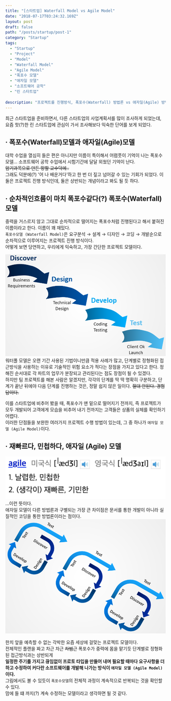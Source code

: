 ```yaml
---
title: "[스타트업] Waterfall Model vs Agile Model"
date: "2018-07-17T03:24:32.169Z"
layout: post
draft: false
path: "/posts/startup/post-1"
category: "Startup"
tags:
  - "Startup"
  - "Project"
  - "Model"
  - "Waterfall Model"
  - "Agile Model"
  - "폭포수 모델"
  - "애자일 모델"
  - "소프트웨어 공학"
  - "린 스타트업"

description: "프로젝트를 진행방식, 폭포수(Waterfall) 방법론 vs 애자일(Agile) 방법론"
---
```


최근 스타트업을 준비하면서, 다른 스타트업의 사업계획서를 많이 조사하게 되었는데,  
요즘 핫(?)한 린 스타트업에 관심이 가서 조사해보다 익숙한 단어를 보게 되었다.
## · 폭포수(Waterfall)모델과 애자일(Agile)모델  
대학 수업을 열심히 들은 편은 아니지만 이름이 특이해서 어렴풋이 기억이 나는 폭포수모델...
소프트웨어 공학 수업에서 시험기간에 달달 외웠던 기억이 난다.  
~~암기과목으로 만든 망할 교수덕에..~~  
그래도 덕분에(?) '어 나 배운거다'하고 한 번 더 짚고 넘어갈 수 있는 기회가 되었다.
이 둘은 프로젝트 진행 방식인데, 둘은 상반되는 개념이라고 봐도 될 듯 하다.

## · 순차적인흐름이 마치 폭포수같다(?) 폭포수(Waterfall)모델
중력을 거스르지 않고 그대로 순차적으로 떨어지는 폭포수처럼 진행된다고 해서 붙혀진 이름이라고 한다. 이름이 꽤 재밌다.  
`폭포수모델 (Waterfall Model)`은 요구분석 → 설계 → 디자인 → 코딩 → 개발순으로
순차적으로 이루어지는 프로젝트 진행 방식이다.  
어떻게 보면 당연하고, 우리에게 익숙하고, 가장 간단한 프로젝트 모델이다.  

![waterfall](./image1.png)  
워터폴 모델은 오랜 기간 사용된 기법이니만큼 적용 사례가 많고, 단계별로 정형화된 접근방식을 사용하는 이유로 기술적인 위험 요소가 적다는 장점을 가지고 있다고 한다.
정해진 순서대로 각 파트의 업무가 분장되고 관리된다는 점도 장점이 될 수 있겠다.  
하지만 팀 프로젝트를 해본 사람은 알겠지만, 각각의 단계를 딱 딱 명확히 구분하고, 단계가 끝난 뒤에야 다음 단계를 진행하는 것은, 정말 쉽지 않은 일이다. ~~절대 안된다. 경험담이다.~~  

이를 스타트업에 비추어 봤을 때, 폭포수가 맨 밑으로 떨어지기 전까지, 즉 프로젝트가 모두 개발되어 고객에게 모습을 비추어 내기 전까지는 고객들은 상품의 실체를 확인하기 어렵다.  
이러한 단점들을 보완한 여러가지 프로젝트 수행 방법이 있는데, 그 중 하나가 `애자일 모델 (Agile Model)`이다.

## · 재빠르다, 민첩하다, 애자일 (Agile) 모델  
![agile](./agile.png)
...이런 뜻이다.  
애자일 모델이 다른 방법론과 구별되는 가장 큰 차이점은 문서를 통한 개발이 아니라 실질적인 코딩을 통한 방법론이라는 점이다.
![agile_model](./Agile_model.png)  

한치 앞을 예측할 수 없는 각박한 요즘 세상에 걸맞는 프로젝트 모델이다.  
전체적인 플랜을 짜고 차근 차근 ~~차범근~~ 폭포수가 중력에 몸을 맡기듯 단계별로 정형화된 접근방식과는 상반되게  
**일정한 주기를 가지고 끊임없이 프로토 타입을 만들어 내며 필요할 때마다 요구사항을 더하고 수정하여 커다란 소프트웨어를 개발해 나가는 방식이 `애자일 모델 (Agile Model)`이다.**  
그림에서도 볼 수 있듯이 `폭포수모델`의 전체적 과정이 계속적으로 반복되는 것을 확인할 수 있다.  
맘에 들 떄 까지(?) 계속 수정하는 모델이라고 생각하면 될 것 같다.
